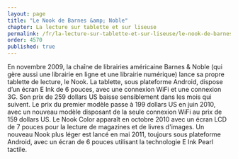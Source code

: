 ```yaml
---
layout: page
title: "Le Nook de Barnes &amp; Noble"
chapter: La lecture sur tablette et sur liseuse
permalink: /fr/la-lecture-sur-tablette-et-sur-liseuse/le-nook-de-barnes-noble/
order: 4570
published: true
---
```

<p>En novembre 2009, la chaîne de librairies américaine Barnes &amp; Noble (qui gère aussi une librairie en ligne et une librairie numérique) lance sa propre tablette de lecture, le Nook. La tablette, sous plateforme Android, dispose d’un écran E Ink de 6 pouces, avec une connexion WiFi et une connexion 3G. Son prix de 259 dollars US baisse sensiblement dans les mois qui suivent. Le prix du premier modèle passe à 199 dollars US en juin 2010, avec un nouveau modèle disposant de la seule connexion WiFi au prix de 159 dollars US. Le Nook Color apparaît en octobre 2010 avec un écran LCD de 7 pouces pour la lecture de magazines et de livres d'images. Un nouveau Nook plus léger est lancé en mai 2011, toujours sous plateforme Android, avec un écran de 6 pouces utilisant la technologie E Ink Pearl tactile.</p>
